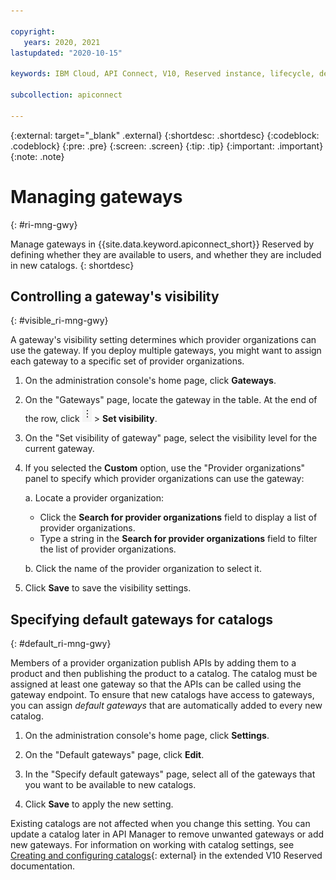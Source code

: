 ```yaml
---

copyright:
   years: 2020, 2021
lastupdated: "2020-10-15"

keywords: IBM Cloud, API Connect, V10, Reserved instance, lifecycle, develop, create, manage, API, user, role, access, group

subcollection: apiconnect

---
```


{:external: target="_blank" .external} 
{:shortdesc: .shortdesc}
{:codeblock: .codeblock}
{:pre: .pre}
{:screen: .screen}
{:tip: .tip}
{:important: .important}
{:note: .note}

# Managing gateways
{: #ri-mng-gwy}

Manage gateways in {{site.data.keyword.apiconnect_short}} Reserved by defining whether they are available to users, and whether they are included in new catalogs.
{: shortdesc}


## Controlling a gateway's visibility
{: #visible_ri-mng-gwy}

A gateway's visibility setting determines which provider organizations can use the gateway. If you deploy multiple gateways, you might want to assign each gateway to a specific set of provider organizations.

1. On the administration console's home page, click **Gateways**.

2. On the "Gateways" page, locate the gateway in the table. At the end of the row, click ![Menu icon](images/icon_options.png "Menu icon") > **Set visibility**.

3. On the "Set visibility of gateway" page, select the visibility level for the current gateway.

4. If you selected the **Custom** option, use the "Provider organizations" panel to specify which provider organizations can use the gateway:

   a. Locate a provider organization:
      - Click the **Search for provider organizations** field to display a list of provider organizations.
      - Type a string in the **Search for provider organizations** field to filter the list of provider organizations.
   
   b. Click the name of the provider organization to select it.

5. Click **Save** to save the visibility settings.


## Specifying default gateways for catalogs
{: #default_ri-mng-gwy}

Members of a provider organization publish APIs by adding them to a product and then publishing the product to a catalog. The catalog must be assigned at least one gateway so that the APIs can be called using the gateway endpoint. To ensure that new catalogs have access to gateways, you can assign _default gateways_ that are automatically added to every new catalog. 

1. On the administration console's home page, click **Settings**.

2. On the "Default gateways" page, click **Edit**.

3. In the "Specify default gateways" page, select all of the gateways that you want to be available to new catalogs.

4. Click **Save** to apply the new setting.

Existing catalogs are not affected when you change this setting. You can update a catalog later in API Manager to remove unwanted gateways or add new gateways. For information on working with catalog settings, see [Creating and configuring catalogs](https://www.ibm.com/support/knowledgecenter/SSMNED_v10cloud/com.ibm.apic.apionprem.doc/create_env.html){: external} in the extended V10 Reserved documentation.
